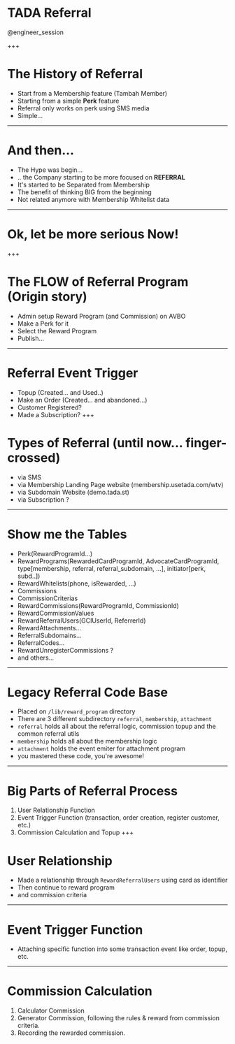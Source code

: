 # TADA Referral
@engineer_session

+++
# The History of Referral
- Start from a Membership feature (Tambah Member)
- Starting from a simple **Perk** feature
- Referral only works on perk using SMS media
- Simple...
---
# And then...
- The Hype was begin...
- .. the Company starting to be more focused on **REFERRAL**
- It's started to be Separated from Membership
- The benefit of thinking BIG from the beginning
- Not related anymore with Membership Whitelist data
---
# Ok, let be more serious Now!
+++
# The FLOW of Referral Program (Origin story)
- Admin setup Reward Program (and Commission) on AVBO
- Make a Perk for it
- Select the Reward Program 
- Publish...
---
# Referral Event Trigger
- Topup (Created... and Used..)
- Make an Order (Created... and abandoned...)
- Customer Registered?
- Made a Subscription?
+++
# Types of Referral (until now... finger-crossed)
- via SMS
- via Membership Landing Page website (membership.usetada.com/wtv)
- via Subdomain Website (demo.tada.st)
- via Subscription ?
---
# Show me the Tables
- Perk(RewardProgramId...)
- RewardPrograms(RewardedCardProgramId, AdvocateCardProgramId, type[membership, referral, referral_subdomain, ...], initiator[perk, subd..])
- RewardWhitelists(phone, isRewarded, ...)
- Commissions
- CommissionCriterias
- RewardCommissions(RewardProgramId, CommissionId)
- RewardCommissionValues
- RewardReferralUsers(GCIUserId, ReferrerId)
- RewardAttachments...
- ReferralSubdomains...
- ReferralCodes...
- RewardUnregisterCommissions ?
- and others...
--- 
# Legacy Referral Code Base
- Placed on `/lib/reward_program` directory
- There are 3 different subdirectory `referral`, `membership`, `attachment`
- `referral` holds all about the referral logic, commission topup and the common referral utils
- `membership` holds all about the membership logic
- `attachment` holds the event emiter for attachment program
- you mastered these code, you're awesome!
---
# Big Parts of Referral Process
1. User Relationship Function
2. Event Trigger Function (transaction, order creation, register customer, etc.)
3. Commission Calculation and Topup
+++
# User Relationship
- Made a relationship through `RewardReferralUsers` using card as identifier
- Then continue to reward program 
- and commission criteria
---
# Event Trigger Function
- Attaching specific function into some transaction event like order, topup, etc.
---
# Commission Calculation
1. Calculator Commission
2. Generator Commission, following the rules & reward from commission criteria.
3. Recording the rewarded commission.
